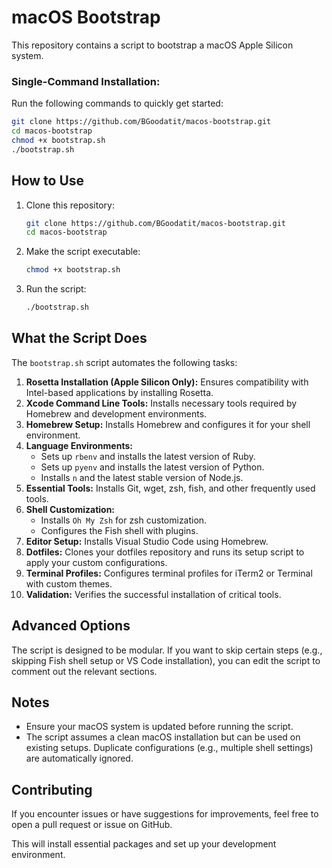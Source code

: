 # macOS Bootstrap

This repository contains a script to bootstrap a macOS Apple Silicon system.


### Single-Command Installation:
Run the following commands to quickly get started:
```bash
git clone https://github.com/BGoodatit/macos-bootstrap.git
cd macos-bootstrap
chmod +x bootstrap.sh
./bootstrap.sh
```
## How to Use

1. Clone this repository:
    ```bash
    git clone https://github.com/BGoodatit/macos-bootstrap.git
    cd macos-bootstrap
    ```

2. Make the script executable:
    ```bash
    chmod +x bootstrap.sh
    ```

3. Run the script:
    ```bash
    ./bootstrap.sh
    ```
## What the Script Does

The `bootstrap.sh` script automates the following tasks:

1. **Rosetta Installation (Apple Silicon Only):** Ensures compatibility with Intel-based applications by installing Rosetta.
2. **Xcode Command Line Tools:** Installs necessary tools required by Homebrew and development environments.
3. **Homebrew Setup:** Installs Homebrew and configures it for your shell environment.
4. **Language Environments:**
    - Sets up `rbenv` and installs the latest version of Ruby.
    - Sets up `pyenv` and installs the latest version of Python.
    - Installs `n` and the latest stable version of Node.js.
5. **Essential Tools:** Installs Git, wget, zsh, fish, and other frequently used tools.
6. **Shell Customization:**
    - Installs `Oh My Zsh` for zsh customization.
    - Configures the Fish shell with plugins.
7. **Editor Setup:** Installs Visual Studio Code using Homebrew.
8. **Dotfiles:** Clones your dotfiles repository and runs its setup script to apply your custom configurations.
9. **Terminal Profiles:** Configures terminal profiles for iTerm2 or Terminal with custom themes.
10. **Validation:** Verifies the successful installation of critical tools.

## Advanced Options

The script is designed to be modular. If you want to skip certain steps (e.g., skipping Fish shell setup or VS Code installation), you can edit the script to comment out the relevant sections.

## Notes

- Ensure your macOS system is updated before running the script.
- The script assumes a clean macOS installation but can be used on existing setups. Duplicate configurations (e.g., multiple shell settings) are automatically ignored.

## Contributing

If you encounter issues or have suggestions for improvements, feel free to open a pull request or issue on GitHub.

This will install essential packages and set up your development environment.
